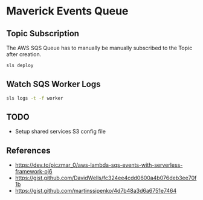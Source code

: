 # Maverick Events Queue

## Topic Subscription

The AWS SQS Queue has to manually be manually subscribed to the Topic after creation.

```sh
sls deploy
```

## Watch SQS Worker Logs

```sh
sls logs -t -f worker
```

## TODO

* Setup shared services S3 config file

## References

* https://dev.to/piczmar_0/aws-lambda-sqs-events-with-serverless-framework-oj6
* https://gist.github.com/DavidWells/fc324ee4cdd0600a4b076deb3ee70f1b
* https://gist.github.com/martinssipenko/4d7b48a3d6a6751e7464

